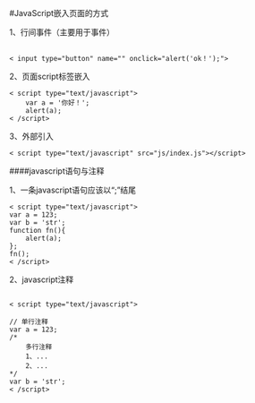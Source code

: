 #JavaScript嵌入页面的方式

1、行间事件（主要用于事件）


```

< input type="button" name="" onclick="alert('ok！');">
```


2、页面script标签嵌入

```
< script type="text/javascript">        
    var a = '你好！';
    alert(a);
< /script>
```


3、外部引入

```
< script type="text/javascript" src="js/index.js"></script>
```


####javascript语句与注释


1、一条javascript语句应该以“;”结尾


```
< script type="text/javascript">    
var a = 123;
var b = 'str';
function fn(){
    alert(a);
};
fn();
< /script>
```


2、javascript注释

```

< script type="text/javascript">    

// 单行注释
var a = 123;
/*  
    多行注释
    1、...
    2、...
*/
var b = 'str';
< /script>
```
